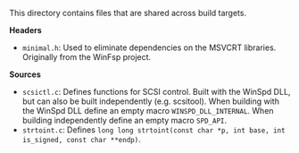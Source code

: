 This directory contains files that are shared across build targets.

**Headers**

- `minimal.h`: Used to eliminate dependencies on the MSVCRT libraries. Originally from the WinFsp project.

**Sources**

- `scsictl.c`: Defines functions for SCSI control. Built with the WinSpd DLL, but can also be built independently (e.g. scsitool). When building with the WinSpd DLL define an empty macro `WINSPD_DLL_INTERNAL`. When building independently define an empty macro `SPD_API`.
- `strtoint.c`: Defines `long long strtoint(const char *p, int base, int is_signed, const char **endp)`.
